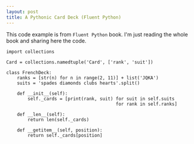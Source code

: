 ```yaml
---
layout: post
title: A Pythonic Card Deck (Fluent Python)
---
```


This code example is from `Fluent Python` book. I'm just reading the whole book and sharing here the code.

<!-- more -->

```
import collections

Card = collections.namedtuple('Card', ['rank', 'suit'])

class FrenchDeck:
    ranks = [str(n) for n in range(2, 11)] + list('JQKA')
    suits = 'spades diamonds clubs hearts'.split()

    def __init__(self):
        self._cards = [print(rank, suit) for suit in self.suits
                                         for rank in self.ranks]

    def __len__(self):
        return len(self._cards)

    def __getitem__(self, position):
        return self._cards[position]
```
